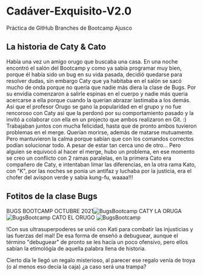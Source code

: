 # Cadáver-Exquisito-V2.0

Práctica de GitHub Branches de Bootcamp Ajusco

## La historia de Caty & Cato

Había una vez un amigo orugo que buscaba una casa. En una noche encontró el salón del Bootcamp y como ya sabía programar muy bien, porque él había sido un bug en su vida pasada, decidió quedarse para resolver dudas, sin embargo Caty que ya habitaba en el salón se sacó mucho de onda porque no quería que nadie más diera la clase de Bugs.
Por su envidia comenzaron a salirle espinas en el cuerpo y nadie más queria acercarse a ella porque cuando la querian abrazar lastimaba a los demás. Así que el profesor Orugo se gano la popularidad en el grupo y no fue rencoroso con Caty asi que la perdonó por su comportamiento pasado y la invitó a colaborar con ella en un projecto que ambos realizaron en Git. :)
Trabajaban juntos con mucha felicidad, hasta que de pronto ambos tuvieron problemas en el merge. Querían morirse, además de matarse mutuamente. Pero mantuvieron la calma porque sabían que con los comandos correctos podían solucionar todo. A pesar de estar tan cerca uno de otro... Pero alguien se equivocó al hacer el merge, hubo un problema, en ese momento se creo un conflicto con 2 ramas paralelas, en la primera Cato era compañero de Caty, e intentaban limar las diferencias, en la otra rama Kato, con "K", por las noches se ponia un antifaz y luchaba por la justicia, era el chofer del avispon verde y sabia kung-fu, waaaa!!!

## Fotitos de la clase Bugs
BUGS BOOTCAMP OCTUBRE 2021![BugsBootcamp](https://github.com/mon0macal7/Cadaver-Exquisito-V2.0/blob/development/Assets/2Bugs.jpg) CATY LA ORUGA ![BugsBootcamp](https://github.com/mon0macal7/Cadaver-Exquisito-V2.0/blob/development/Assets/Caty.jpg) CATO EL ORUGO ![BugsBootcamp](https://github.com/mon0macal7/Cadaver-Exquisito-V2.0/blob/development/Assets/Cato.jpg)

!Con sus ultrasuperpoderes se unió con Kati para combatir las injusticias y las fuerzas del mal!
De esa forma de enseñó a debuguear, aunque el término "debuguear" de pronto se les hacía un poco ofensivo, pero ellos sabían la etimológía de aquella palabra llena de historia. 

Cierto día le llegó un regalo misterioso, al parecer ese regalo venía de troya (o al menos eso decía la caja) ¿a caso será una trampa?

